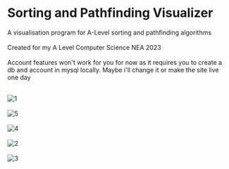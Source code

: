 <h1>Sorting and Pathfinding Visualizer</h1>
A visualisation program for A-Level sorting and pathfinding algorithms
<br><br>
Created for my A Level Computer Science NEA 2023
<br><br>
Account features won't work for you for now as it requires you to create a db and account in mysql locally. Maybe i'll change it or make the site live one day
<br><br>

![1](https://github.com/ImaadNisar/sorting-and-pathfinding-visualiser/assets/62900453/2031a596-0ea4-40c5-aeb0-2c384375d507)
<br><br>
![5](https://github.com/ImaadNisar/sorting-and-pathfinding-visualiser/assets/62900453/411d99ac-02fa-4332-b6b8-0430df3ce7dd)
<br><br>
![4](https://github.com/ImaadNisar/sorting-and-pathfinding-visualiser/assets/62900453/e693410d-c397-49bb-bbea-e368dff55a61)
<br><br>
![2](https://github.com/ImaadNisar/sorting-and-pathfinding-visualiser/assets/62900453/7460d26b-14c3-4e4e-b69b-2b09bd5d1bff)
<br><br>
![3](https://github.com/ImaadNisar/sorting-and-pathfinding-visualiser/assets/62900453/5b7c15aa-311c-4e48-a85b-ea5755fa3662)
